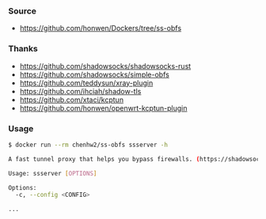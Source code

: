 ### Source

- https://github.com/honwen/Dockers/tree/ss-obfs

### Thanks

- https://github.com/shadowsocks/shadowsocks-rust
- https://github.com/shadowsocks/simple-obfs
- https://github.com/teddysun/xray-plugin
- https://github.com/ihciah/shadow-tls
- https://github.com/xtaci/kcptun
- https://github.com/honwen/openwrt-kcptun-plugin

### Usage

```bash
$ docker run --rm chenhw2/ss-obfs ssserver -h

A fast tunnel proxy that helps you bypass firewalls. (https://shadowsocks.org)

Usage: ssserver [OPTIONS]

Options:
  -c, --config <CONFIG>

...
```
